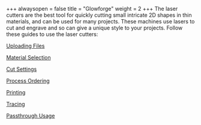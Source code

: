 +++
alwaysopen = false
title = "Glowforge"
weight = 2
+++
The laser cutters are the best tool for quickly cutting small intricate 2D shapes in thin materials, and can be used for many projects. These machines use lasers to cut and engrave and so can give a unique style to your projects. Follow these guides to use the laser cutters:

[Uploading Files](https://cid.friendscentral.org/laser-cutters/upload/index.html)

[Material Selection](https://cid.friendscentral.org/laser-cutters/material/index.html)

[Cut Settings](https://cid.friendscentral.org/laser-cutters/settings/index.html)

[Process Ordering](https://cid.friendscentral.org/laser-cutters/process/index.html)

[Printing](https://cid.friendscentral.org/laser-cutters/printing/index.html)

[Tracing](https://cid.friendscentral.org/laser-cutters/tracing/index.html)

[Passthrough Usage](https://cid.friendscentral.org/laser-cutters/passthrough/index.html)
